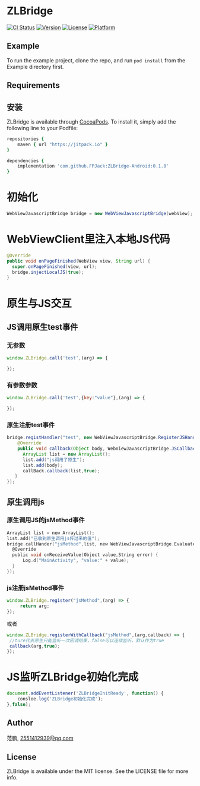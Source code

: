 # ZLBridge

[![CI Status](https://img.shields.io/travis/范鹏/ZLBridge.svg?style=flat)](https://travis-ci.org/范鹏/ZLBridge)
[![Version](https://img.shields.io/cocoapods/v/ZLBridge.svg?style=flat)](https://cocoapods.org/pods/ZLBridge)
[![License](https://img.shields.io/cocoapods/l/ZLBridge.svg?style=flat)](https://cocoapods.org/pods/ZLBridge)
[![Platform](https://img.shields.io/cocoapods/p/ZLBridge.svg?style=flat)](https://cocoapods.org/pods/ZLBridge)

## Example

To run the example project, clone the repo, and run `pod install` from the Example directory first.

## Requirements

## 安装

ZLBridge is available through [CocoaPods](https://cocoapods.org). To install
it, simply add the following line to your Podfile:

```ruby
repositories {
    maven { url "https://jitpack.io" }
}

dependencies {
	implementation 'com.github.FPJack:ZLBridge-Android:0.1.8'
}

```
# 初始化
```Java
WebViewJavascriptBridge bridge = new WebViewJavascriptBridge(webView);
```

# WebViewClient里注入本地JS代码
```Java
@Override
public void onPageFinished(WebView view, String url) {
  super.onPageFinished(view, url);
  bridge.injectLocalJS(true);
}
```

# 原生与JS交互

## JS调用原生test事件

### 无参数
```JavaScript
window.ZLBridge.call('test',(arg) => {

});
```
### 有参数参数
```JavaScript
window.ZLBridge.call('test',{key:"value"},(arg) => {

});
```
### 原生注册test事件
```Java
bridge.registHandler("test", new WebViewJavascriptBridge.RegisterJSHandlerInterface() {
    @Override
    public void callback(Object body, WebViewJavascriptBridge.JSCallback callBack) {
      ArrayList list = new ArrayList();
      list.add("js调用了原生");
      list.add(body);
      callBack.callback(list,true);
   }
});
```


## 原生调用js

### 原生调用JS的jsMethod事件
```objective-c
ArrayList list = new ArrayList();
list.add("已收到原生调用js传过来的值");
bridge.callHander("jsMethod",list, new WebViewJavascriptBridge.EvaluateJSResultCallback() {
  @Override
  public void onReceiveValue(Object value,String error) {
      Log.d("MainActivity", "value:" + value);
  }
});
```

### js注册jsMethod事件
```JavaScript
window.ZLBridge.register("jsMethod",(arg) => {
     return arg;
});
 ```
 或者
 ```JavaScript
window.ZLBridge.registerWithCallback("jsMethod",(arg,callback) => {
  //ture代表原生只能监听一次回调结果，false可以连续监听，默认传为true
  callback(arg,true);
});
  ```

# JS监听ZLBridge初始化完成
```JavaScript
document.addEventListener('ZLBridgeInitReady', function() {
    consloe.log('ZLBridge初始化完成');
},false);
  ```

## Author

范鹏, 2551412939@qq.com



## License

ZLBridge is available under the MIT license. See the LICENSE file for more info.
